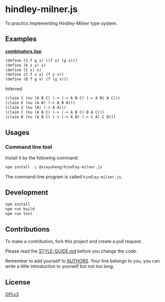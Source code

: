 # hindley-milner.js

To practics implementing Hindley-Milner type system.

## Examples

**[combinators.lisp](examples/combinators.lisp)**

```scheme
(define (S f g x) ((f x) (g x)))
(define (K x y) x)
(define (I x) x)
(define (C f x y) (f y x))
(define (B f g x) (f (g x)))
```

Inferred:

```scheme
(claim S (nu (A B C) (-> (-> A B C) (-> A B) A C)))
(claim K (nu (A B) (-> A B A)))
(claim I (nu (A) (-> A A)))
(claim C (nu (A B C) (-> (-> A B C) B A C)))
(claim B (nu (A B C) (-> (-> A B) (-> C A) C B)))
```

## Usages

### Command line tool

Install it by the following command:

```sh
npm install -g @xieyuheng/hindley-milner.js
```

The command-line program is called `hindley-milner.js`.

## Development

```sh
npm install
npm run build
npm run test
```

## Contributions

To make a contribution, fork this project and create a pull request.

Please read the [STYLE-GUIDE.md](STYLE-GUIDE.md) before you change the code.

Remember to add yourself to [AUTHORS](AUTHORS).
Your line belongs to you, you can write a little
introduction to yourself but not too long.

## License

[GPLv3](LICENSE)
